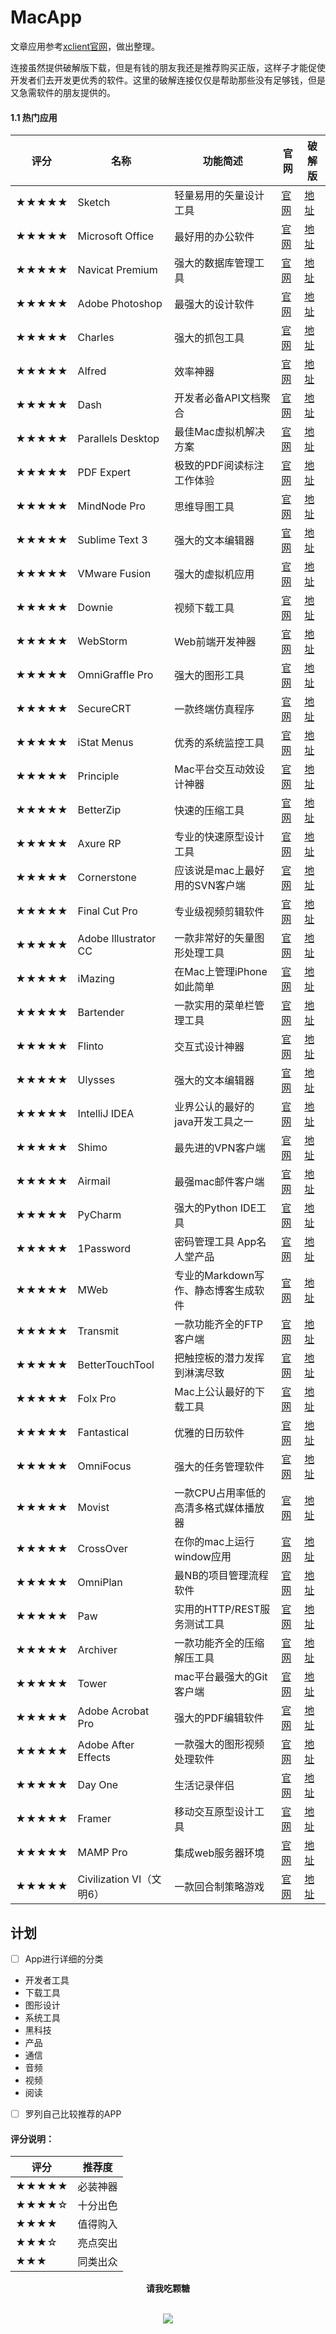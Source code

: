# MacApp

文章应用参考[xclient官网](http://xclient.info/)，做出整理。

连接虽然提供破解版下载，但是有钱的朋友我还是推荐购买正版，这样子才能促使开发者们去开发更优秀的软件。这里的破解连接仅仅是帮助那些没有足够钱，但是又急需软件的朋友提供的。

#### 1.1 热门应用

评分   | 名称  | 功能简述 | 官网 | 破解版
----- | ----- | ------ | ----- | -----
★★★★★  | Sketch | 轻量易用的矢量设计工具 | [官网](https://www.sketchapp.com/) | [地址](http://xclient.info/s/sketch.html?_=7a372c5fb239b94c77ad4868d63f8a67)
★★★★★  | Microsoft Office | 最好用的办公软件 | [官网](https://www.office.com/) | [地址](http://xclient.info/s/office-for-mac-2016.html?_=7a372c5fb239b94c77ad4868d63f8a67)
★★★★★  | Navicat Premium | 强大的数据库管理工具 | [官网](https://www.office.com/https://www.navicat.com.cn/products/navicat-premium) | [地址](http://xclient.info/s/navicat-premium.html?_=7a372c5fb239b94c77ad4868d63f8a67)
★★★★★  | Adobe Photoshop | 最强大的设计软件 | [官网](http://www.adobe.com/cn/products/photoshop/free-trial-download.html) | [地址](http://xclient.info/s/adobe-photoshop-cc.html?_=7a372c5fb239b94c77ad4868d63f8a67)
★★★★★  | Charles | 强大的抓包工具 | [官网](https://www.charlesproxy.com/) | [地址](http://xclient.info/s/charles.html?_=7a372c5fb239b94c77ad4868d63f8a67)
★★★★★  | Alfred | 效率神器 | [官网](https://www.alfredapp.com/) | [地址](http://xclient.info/s/alfred.html?_=7a372c5fb239b94c77ad4868d63f8a67)
★★★★★  | Dash | 开发者必备API文档聚合 | [官网](https://kapeli.com/dash) | [地址](http://xclient.info/s/dash.html?_=7a372c5fb239b94c77ad4868d63f8a67)
★★★★★  | Parallels Desktop | 最佳Mac虚拟机解决方案 | [官网](https://www.parallels.com/products/desktop/) | [地址](http://xclient.info/s/parallels-desktop.html?_=7a372c5fb239b94c77ad4868d63f8a67)
★★★★★  | PDF Expert | 极致的PDF阅读标注工作体验 | [官网](https://pdfexpert.com/zh) | [地址](http://xclient.info/s/pdf-expert-for-mac.html?_=7a372c5fb239b94c77ad4868d63f8a67)
★★★★★  | MindNode Pro | 思维导图工具 | [官网](https://mindnode.com/mindnode/mac) | [地址]( http://xclient.info/s/mind-node-pro.html?_=7a372c5fb239b94c77ad4868d63f8a67)
★★★★★  | Sublime Text 3 | 强大的文本编辑器 | [官网](https://www.sublimetext.com/3) | [地址](http://xclient.info/s/sublime-text.html?_=7a372c5fb239b94c77ad4868d63f8a67)
★★★★★  | VMware Fusion | 强大的虚拟机应用 | [官网](https://www.vmware.com/products/fusion.html) | [地址](http://xclient.info/s/vmware-fusion.html?_=7a372c5fb239b94c77ad4868d63f8a67)
★★★★★  | Downie | 视频下载工具 | [官网](http://software.charliemonroe.net/downie.php) | [地址](http://xclient.info/s/downie.html?_=7a372c5fb239b94c77ad4868d63f8a67)
★★★★★  | WebStorm | Web前端开发神器 | [官网](https://www.jetbrains.com/webstorm/) | [地址](http://xclient.info/s/web-storm.html?_=7a372c5fb239b94c77ad4868d63f8a67)
★★★★★  | OmniGraffle Pro | 强大的图形工具 | [官网](https://www.omnigroup.com/omnigraffle) | [地址](http://xclient.info/s/omnigraffle.html?_=7a372c5fb239b94c77ad4868d63f8a67)
★★★★★  | SecureCRT | 一款终端仿真程序 | [官网](https://www.vandyke.com/products/securecrt/) | [地址](http://xclient.info/s/securecrt.html?_=7a372c5fb239b94c77ad4868d63f8a67)
★★★★★  | iStat Menus | 优秀的系统监控工具 | [官网](https://bjango.com/mac/istatmenus/) | [地址](http://xclient.info/s/istat-menus-for-mac.html?_=7a372c5fb239b94c77ad4868d63f8a67)
★★★★★  | Principle | Mac平台交互动效设计神器 | [官网](http://principleformac.com/) | [地址](http://xclient.info/s/principle.html?_=7a372c5fb239b94c77ad4868d63f8a67)
★★★★★  | BetterZip | 快速的压缩工具 | [官网](https://macitbetter.com/) | [地址](http://xclient.info/s/better-zip.html?_=7a372c5fb239b94c77ad4868d63f8a67)
★★★★★  | Axure RP | 专业的快速原型设计工具 | [官网](https://www.axure.com/download) | [地址](http://xclient.info/s/axure-rp.html?_=7a372c5fb239b94c77ad4868d63f8a67)
★★★★★  | Cornerstone | 应该说是mac上最好用的SVN客户端 | [官网](https://www.zennaware.com/cornerstone/store.php) | [地址](http://xclient.info/s/cornerstone.html?_=7a372c5fb239b94c77ad4868d63f8a67)
★★★★★  | Final Cut Pro | 专业级视频剪辑软件 | [官网](https://www.apple.com/final-cut-pro/) | [地址](http://xclient.info/s/final-cut-pro.html?_=7a372c5fb239b94c77ad4868d63f8a67)
★★★★★  | Adobe Illustrator CC | 一款非常好的矢量图形处理工具 | [官网](http://www.adobe.com/products/illustrator/free-trial-download.html) | [地址](http://xclient.info/s/adobe-illustrator-cc.html?_=7a372c5fb239b94c77ad4868d63f8a67)
★★★★★  | iMazing | 在Mac上管理iPhone如此简单 | [官网](https://imazing.com/zh) | [地址](http://xclient.info/s/imazing.html?_=7a372c5fb239b94c77ad4868d63f8a67)
★★★★★  | Bartender | 一款实用的菜单栏管理工具 | [官网](https://www.macbartender.com/) | [地址](http://xclient.info/s/bartender.html?_=7a372c5fb239b94c77ad4868d63f8a67)
★★★★★  | Flinto | 交互式设计神器 | [官网](https://www.flinto.com/) | [地址](http://xclient.info/s/flinto.html?_=7a372c5fb239b94c77ad4868d63f8a67)
★★★★★  | Ulysses | 强大的文本编辑器 | [官网](https://ulyssesapp.com/) | [地址](http://xclient.info/s/ulysses.html?_=7a372c5fb239b94c77ad4868d63f8a67)
★★★★★  | IntelliJ IDEA | 业界公认的最好的java开发工具之一 | [官网](https://www.jetbrains.com/idea/) | [地址](http://xclient.info/s/intellij-idea.html?_=7a372c5fb239b94c77ad4868d63f8a67)
★★★★★  | Shimo | 最先进的VPN客户端 | [官网](https://www.shimovpn.com/) | [地址](http://xclient.info/s/shimo.html?_=7a372c5fb239b94c77ad4868d63f8a67)
★★★★★  | Airmail  | 最强mac邮件客户端 | [官网](http://airmailapp.com/) | [地址](http://xclient.info/s/airmail.html?_=7a372c5fb239b94c77ad4868d63f8a67)
★★★★★  | PyCharm | 强大的Python IDE工具 | [官网](https://www.jetbrains.com/pycharm/) | [地址](http://xclient.info/s/pycharm.html?_=7a372c5fb239b94c77ad4868d63f8a67)
★★★★★  | 1Password | 密码管理工具 App名人堂产品 | [官网](https://1password.com/) | [地址](http://xclient.info/s/1password.html?_=7a372c5fb239b94c77ad4868d63f8a67)
★★★★★  |  MWeb | 专业的Markdown写作、静态博客生成软件 | [官网](http://zh.mweb.im/) | [地址](http://xclient.info/s/mweb.html?_=7a372c5fb239b94c77ad4868d63f8a67)
★★★★★  | Transmit | 一款功能齐全的FTP客户端 | [官网](https://panic.com/transmit/) | [地址](http://xclient.info/s/transmit.html?_=7a372c5fb239b94c77ad4868d63f8a67)
★★★★★  | BetterTouchTool | 把触控板的潜力发挥到淋漓尽致 | [官网](https://www.boastr.net/) | [地址](http://xclient.info/s/bettertouchtool.html?_=7a372c5fb239b94c77ad4868d63f8a67)
★★★★★  | Folx Pro | Mac上公认最好的下载工具 | [官网](https://www.macupdate.com/app/mac/29767/folx-pro) | [地址](http://xclient.info/s/folx-pro.html?_=7a372c5fb239b94c77ad4868d63f8a67)
★★★★★  | Fantastical | 优雅的日历软件 | [官网](https://flexibits.com/fantastical) | [地址](http://xclient.info/s/fantastical.html?_=7a372c5fb239b94c77ad4868d63f8a67)
★★★★★  | OmniFocus | 强大的任务管理软件 | [官网](https://www.omnigroup.com/omnifocus) | [地址](http://xclient.info/s/omnifocus.html?_=7a372c5fb239b94c77ad4868d63f8a67)
★★★★★  | Movist | 一款CPU占用率低的高清多格式媒体播放器 | [官网](https://movist.en.softonic.com/mac) | [地址](http://xclient.info/s/movist.html?_=7a372c5fb239b94c77ad4868d63f8a67)
★★★★★  | CrossOver | 在你的mac上运行window应用 | [官网](https://www.codeweavers.com/products/crossover-mac) | [地址](http://xclient.info/s/cross-over.html?_=7a372c5fb239b94c77ad4868d63f8a67)
★★★★★  | OmniPlan | 最NB的项目管理流程软件 | [官网](https://www.omnigroup.com/omniplan) | [地址](http://xclient.info/s/omni-plan.html?_=7a372c5fb239b94c77ad4868d63f8a67)
★★★★★  | Paw | 实用的HTTP/REST服务测试工具 | [官网](https://paw.cloud/) | [地址](http://xclient.info/s/paw.html?_=7a372c5fb239b94c77ad4868d63f8a67)
★★★★★  | Archiver | 一款功能齐全的压缩解压工具 | [官网](https://archiverapp.com/) | [地址](http://xclient.info/s/archiver.html?_=7a372c5fb239b94c77ad4868d63f8a67)
★★★★★  | Tower | mac平台最强大的Git 客户端 | [官网](https://www.git-tower.com/) | [地址](http://xclient.info/s/tower.html?_=7a372c5fb239b94c77ad4868d63f8a67)
★★★★★  | Adobe Acrobat Pro | 强大的PDF编辑软件 | [官网](https://acrobat.adobe.com/us/en/acrobat/acrobat-pro.html) | [地址](http://xclient.info/s/adobe-acrobat-pro-dc.html?_=7a372c5fb239b94c77ad4868d63f8a67)
★★★★★  | Adobe After Effects | 一款强大的图形视频处理软件 | [官网](http://www.adobe.com/products/aftereffects.html) | [地址](http://xclient.info/s/adobe-after-effects-cc.html?_=7a372c5fb239b94c77ad4868d63f8a67)
★★★★★  | Day One |  生活记录伴侣 | [官网](http://dayoneapp.com/) | [地址](http://xclient.info/s/day-one.html?_=7a372c5fb239b94c77ad4868d63f8a67)
★★★★★  | Framer | 移动交互原型设计工具 | [官网](https://framer.com/) | [地址](http://xclient.info/s/framer-studio.html?_=7a372c5fb239b94c77ad4868d63f8a67)
★★★★★  |  MAMP Pro | 集成web服务器环境 | [官网](https://www.mamp.info/en/mamp-pro/) | [地址](http://xclient.info/s/mamp-pro.html?_=7a372c5fb239b94c77ad4868d63f8a67)
★★★★★  | Civilization VI（文明6） | 一款回合制策略游戏 | [官网](https://www.civilization.com/) | [地址](http://xclient.info/s/civilization-vi.html?_=7a372c5fb239b94c77ad4868d63f8a67)

## 计划

- [ ] App进行详细的分类


- 开发者工具
- 下载工具
- 图形设计
- 系统工具
- 黑科技
- 产品
- 通信
- 音频
- 视频
- 阅读


- [ ] 罗列自己比较推荐的APP



#### 评分说明：

评分   | 推荐度
----- | -----
★★★★★ | 必装神器
★★★★☆ | 十分出色
★★★★  | 值得购入
★★★☆  | 亮点突出
★★★   | 同类出众


<div align=center>

**请我吃颗糖**
<br>
<br>

![](http://omvbl46i3.bkt.clouddn.com/17-11-8/71817293.jpg)
</div>
